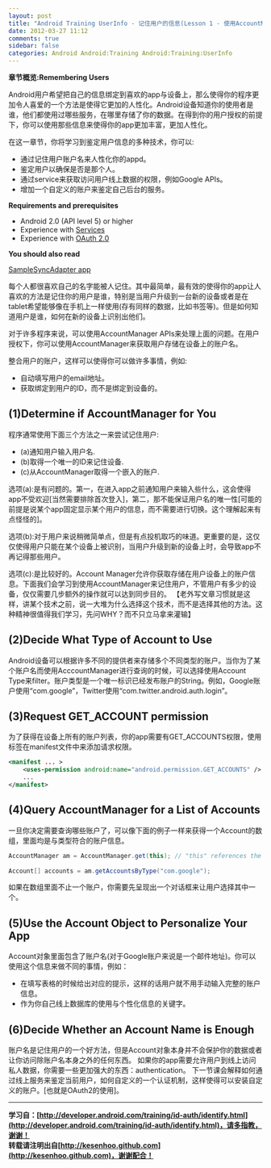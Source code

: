 ```yaml
---
layout: post
title: "Android Training UserInfo - 记住用户的信息(Lesson 1 - 使用AccountManager来记录用户)"
date: 2012-03-27 11:12
comments: true
sidebar: false
categories: Android Android:Training Android:Training:UserInfo
---
```


**章节概览:Remembering Users**

Android用户希望把自己的信息绑定到喜欢的app与设备上，那么使得你的程序更加令人喜爱的一个方法是使得它更加的人性化。Android设备知道你的使用者是谁，他们都使用过哪些服务，在哪里存储了你的数据。在得到你的用户授权的前提下，你可以使用那些信息来使得你的app更加丰富，更加人性化。

在这一章节，你将学习到鉴定用户信息的多种技术，你可以:  

* 通过记住用户账户名来人性化你的appd。
* 鉴定用户以确保是否是那个人。
* 通过service来获取访问用户线上数据的权限，例如Google APIs。
* 增加一个自定义的账户来鉴定自己后台的服务。

<!-- More -->

**Requirements and prerequisites**

* Android 2.0 (API level 5) or higher
* Experience with [Services](http://developer.android.com/guide/topics/fundamentals/services.html)
* Experience with [OAuth 2.0](http://oauth.net/2/)

**You should also read**

[SampleSyncAdapter app](http://developer.android.com/resources/samples/SampleSyncAdapter/index.html)

每个人都很喜欢自己的名字能被人记住。其中最简单，最有效的使得你的app让人喜欢的方法是记住你的用户是谁，特别是当用户升级到一台新的设备或者是在tablet希望能够像在手机上一样使用(存有同样的数据，比如书签等)。但是如何知道用户是谁，如何在新的设备上识别出他们。

对于许多程序来说，可以使用AccountManager APIs来处理上面的问题。在用户授权下，你可以使用AccountManager来获取用户存储在设备上的账户名。

整合用户的账户，这样可以使得你可以做许多事情，例如:

* 自动填写用户的email地址。  
* 获取绑定到用户的ID，而不是绑定到设备的。

## (1)Determine if AccountManager for You
程序通常使用下面三个方法之一来尝试记住用户:

* (a)通知用户输入用户名. 
* (b)取得一个唯一的ID来记住设备.
* (c)从AccountManager取得一个嵌入的账户.

选项(a):是有问题的。第一，在进入app之前通知用户来输入些什么，这会使得app不受欢迎[当然需要排除首次登入]，第二，那不能保证用户名的唯一性[可能的前提是说某个app固定显示某个用户的信息，而不需要进行切换。这个理解起来有点怪怪的]。

选项(b):对于用户来说稍微简单点，但是有点投机取巧的味道。更重要的是，这仅仅使得用户只能在某个设备上被识别，当用户升级到新的设备上时，会导致app不再记得那些用户。

选项(c):是比较好的。Account Manager允许你获取存储在用户设备上的账户信息。下面我们会学习到使用AccountManager来记住用户，不管用户有多少的设备，仅仅需要几步额外的操作就可以达到同步目的。
【老外写文章习惯就是这样，讲某个技术之前，说一大堆为什么选择这个技术，而不是选择其他的方法。这种精神很值得我们学习，先问WHY？而不只立马拿来灌输】

## (2)Decide What Type of Account to Use
Android设备可以根据许多不同的提供者来存储多个不同类型的账户。当你为了某个账户名而使用AcccountManager进行查询的时候，可以选择使用Account Type来filter。账户类型是一个唯一标识已经发布账户的String。例如，Google账户使用“com.google”，Twitter使用“com.twitter.android.auth.login”。

## (3)Request GET_ACCOUNT permission
为了获得在设备上所有的账户列表，你的app需要有GET_ACCOUNTS权限，使用<uses-permission>标签在manifest文件中来添加请求权限。
```xml
<manifest ... >  
    <uses-permission android:name="android.permission.GET_ACCOUNTS" />  
    ...  
</manifest>  
```

## (4)Query AccountManager for a List of Accounts
一旦你决定需要查询哪些账户了，可以像下面的例子一样来获得一个Account的数组，里面均是与类型符合的账户信息。
```java
AccountManager am = AccountManager.get(this); // "this" references the current Context  
  
Account[] accounts = am.getAccountsByType("com.google");  
```
如果在数组里面不止一个账户，你需要先呈现出一个对话框来让用户选择其中一个。

## (5)Use the Account Object to Personalize Your App
Account对象里面包含了账户名(对于Google账户来说是一个邮件地址)。你可以使用这个信息来做不同的事情，例如：
  
* 在填写表格的时候给出对应的提示，这样的话用户就不用手动输入完整的账户信息。
* 作为你自己线上数据库的使用与个性化信息的关键字。

## (6)Decide Whether an Account Name is Enough
账户名是记住用户的一个好方法，但是Account对象本身并不会保护你的数据或者让你访问除账户名本身之外的任何东西。
如果你的app需要允许用户到线上访问私人数据，你需要一些更加强大的东西：authentication。
下一节课会解释如何通过线上服务来鉴定当前用户，如何自定义的一个认证机制，这样使得可以安装自定义的账户。[也就是OAuth2的使用]。

***
**学习自：[http://developer.android.com/training/id-auth/identify.html](http://developer.android.com/training/id-auth/identify.html)，请多指教，谢谢！**  
**转载请注明出自[http://kesenhoo.github.com](http://kesenhoo.github.com)，谢谢配合！**
